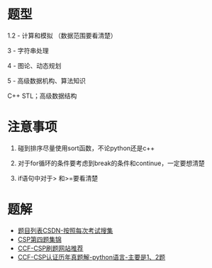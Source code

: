 # 题型
1.2 - 计算和模拟 （数据范围要看清楚）

3 - 字符串处理

4 - 图论、动态规划

5 - 高级数据机构、算法知识

C++ STL；高级数据结构

# 注意事项
1. 碰到排序尽量使用sort函数，不论python还是c++

2. 对于for循环的条件要考虑到break的条件和continue，一定要想清楚

3. if语句中对于> 和>=要看清楚

# 题解

- [题目列表CSDN-按照每次考试搜集](https://blog.csdn.net/wingrez/article/details/85111975)
- [CSP第四题集锦](https://blog.csdn.net/Chao_lin_/article/details/88758216)
- [CCF-CSP刷题网站推荐](https://blog.csdn.net/wu_xin1/article/details/100370518)
- [CCF-CSP认证历年真题解-python语言-主要是1、2题](https://blog.csdn.net/weixin_41706011/article/details/86594586)
